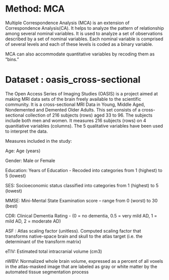 # Method: MCA

Multiple Correspondence Analysis (MCA) is an extension of Correspondence Analysis(CA). It helps to analyze the pattern of relationship among several nominal variables. It is used to analyze a set of observations described by a set of nominal variables. Each nominal variable is comprised of several levels and each of these levels is coded as a binary variable.

MCA can also accommodate quantitative variables by recoding them as “bins.”

# Dataset : oasis_cross-sectional

The Open Access Series of Imaging Studies (OASIS) is a project aimed at making MRI data sets of the brain freely available to the scientific community.
It is a cross-sectional MRI Data in Young, Middle Aged, Nondemented and Demented Older Adults.
This set consists of a cross-sectional collection of 216 subjects (rows) aged 33 to 96. The subjects include both men and women. 
It measures 216 subjects (rows) on 4 quanitiative variables (columns). The 5 qualitative variables have been used to interpret the data. 

Measures included in the study:

Age: Age (years)

Gender: Male or Female

Education: Years of Education - Recoded into categories from 1 (highest) to 5 (lowest)

SES: Socioeconomic status classified into categories from 1 (highest) to 5 (lowest)

MMSE: Mini-Mental State Examination score – range from 0 (worst) to 30 (best)

CDR: Clinical Dementia Rating - (0 = no dementia, 0.5 = very mild AD, 1 = mild AD, 2 = moderate AD)

ASF : Atlas scaling factor (unitless). Computed scaling factor that transforms native-space brain and skull to the atlas target (i.e. the determinant of the transform matrix)

eTIV: Estimated total intracranial volume (cm3)

nWBV: Normalized whole brain volume, expressed as a percent of all voxels in the atlas-masked image that are labeled as gray or white matter by the automated tissue segmentation process 

